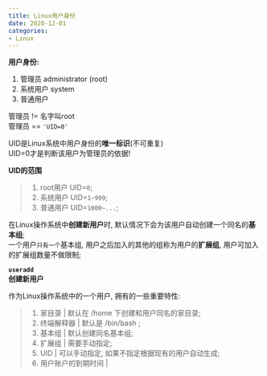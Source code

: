 ```yaml
---
title: Linux用户身份
date: 2020-12-01
categories:
- Linux
---
```


**用户身份:**<br>
1. 管理员 administrator (root)
2. 系统用户 system
3. 普通用户 <br>

管理员 != 名字叫root<br>
管理员 == `'UID=0'`<br>

UID是Linux系统中用户身份的**唯一标识**(不可重复)<br>
UID=0才是判断该用户为管理员的依据!<br>

**UID的范围**<br>
>1. root用户 UID=`0`;<br>
>2. 系统用户 UID=`1~999`;<br>
>3. 普通用户 UID=`1000~...`;<br>


在Linux操作系统中**创建新用户**时, 默认情况下会为该用户自动创建一个同名的**基本组**;<br>
一个用户`只有一个`基本组, 用户之后加入的其他的组称为用户的**扩展组**, 用户可加入的扩展组数量不做限制;<br>

**`useradd`**<br>
**创建新用户**<br>

作为Linux操作系统中的一个用户, 拥有的一些重要特性:<br>

>1. 家目录 \| 默认在 /home 下创建和用户同名的家目录;<br>
>2. 终端解释器 \| 默认是 /bin/bash ;<br>
>3. 基本组 \| 默认创建同名基本组;<br>
>4. 扩展组 \| 需要手动指定;<br>
>5. UID \| 可以手动指定, 如果不指定根据现有的用户自动生成;<br>
>6. 用户账户的到期时间 \| 
